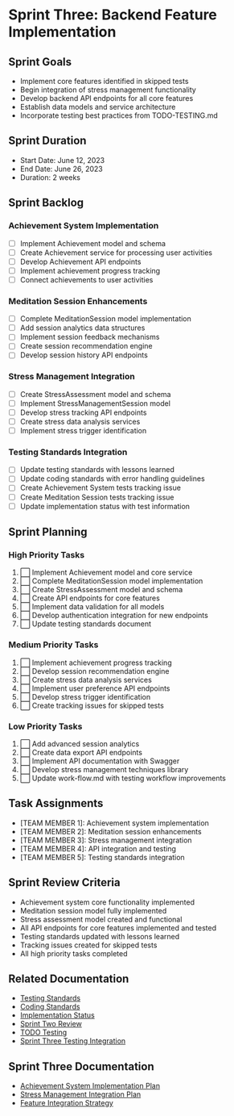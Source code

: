 # Sprint Three: Backend Feature Implementation

## Sprint Goals
- Implement core features identified in skipped tests
- Begin integration of stress management functionality
- Develop backend API endpoints for all core features
- Establish data models and service architecture
- Incorporate testing best practices from TODO-TESTING.md

## Sprint Duration
- Start Date: June 12, 2023
- End Date: June 26, 2023
- Duration: 2 weeks

## Sprint Backlog

### Achievement System Implementation
- [ ] Implement Achievement model and schema
- [ ] Create Achievement service for processing user activities
- [ ] Develop Achievement API endpoints
- [ ] Implement achievement progress tracking
- [ ] Connect achievements to user activities

### Meditation Session Enhancements
- [ ] Complete MeditationSession model implementation
- [ ] Add session analytics data structures
- [ ] Implement session feedback mechanisms
- [ ] Create session recommendation engine
- [ ] Develop session history API endpoints

### Stress Management Integration
- [ ] Create StressAssessment model and schema
- [ ] Implement StressManagementSession model
- [ ] Develop stress tracking API endpoints
- [ ] Create stress data analysis services
- [ ] Implement stress trigger identification

### Testing Standards Integration
- [ ] Update testing standards with lessons learned
- [ ] Update coding standards with error handling guidelines
- [ ] Create Achievement System tests tracking issue
- [ ] Create Meditation Session tests tracking issue
- [ ] Update implementation status with test information

## Sprint Planning

### High Priority Tasks
1. ⬜ Implement Achievement model and core service
2. ⬜ Complete MeditationSession model implementation
3. ⬜ Create StressAssessment model and schema
4. ⬜ Create API endpoints for core features
5. ⬜ Implement data validation for all models
6. ⬜ Develop authentication integration for new endpoints
7. ⬜ Update testing standards document

### Medium Priority Tasks
1. ⬜ Implement achievement progress tracking
2. ⬜ Develop session recommendation engine
3. ⬜ Create stress data analysis services
4. ⬜ Implement user preference API endpoints
5. ⬜ Develop stress trigger identification
6. ⬜ Create tracking issues for skipped tests

### Low Priority Tasks
1. ⬜ Add advanced session analytics
2. ⬜ Create data export API endpoints
3. ⬜ Implement API documentation with Swagger
4. ⬜ Develop stress management techniques library
5. ⬜ Update work-flow.md with testing workflow improvements

## Task Assignments
- [TEAM MEMBER 1]: Achievement system implementation
- [TEAM MEMBER 2]: Meditation session enhancements
- [TEAM MEMBER 3]: Stress management integration
- [TEAM MEMBER 4]: API integration and testing
- [TEAM MEMBER 5]: Testing standards integration

## Sprint Review Criteria
- Achievement system core functionality implemented
- Meditation session model fully implemented
- Stress assessment model created and functional
- All API endpoints for core features implemented and tested
- Testing standards updated with lessons learned
- Tracking issues created for skipped tests
- All high priority tasks completed

## Related Documentation
- [Testing Standards](../standards/testing-standards.md)
- [Coding Standards](../standards/coding-standards.md)
- [Implementation Status](../workflows/implementation-status.md)
- [Sprint Two Review](./sprint-two-review.md)
- [TODO Testing](../testing/TODO-TESTING.md)
- [Sprint Three Testing Integration](./sprint-three-testing-integration.md)

## Sprint Three Documentation
- [Achievement System Implementation Plan](./documentation/achievement-system-plan.md)
- [Stress Management Integration Plan](./documentation/stress-management-plan.md)
- [Feature Integration Strategy](./documentation/feature-integration-strategy.md) 
